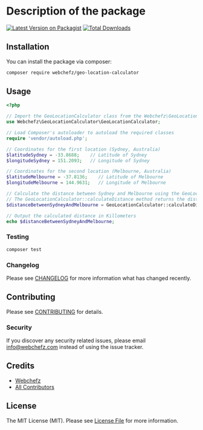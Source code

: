 # Description of the package

[![Latest Version on Packagist](https://img.shields.io/packagist/v/webchefz/geo-location-calculator.svg?style=flat-square)](https://packagist.org/packages/webchefz/geo-location-calculator)
[![Total Downloads](https://img.shields.io/packagist/dt/webchefz/geo-location-calculator.svg?style=flat-square)](https://packagist.org/packages/webchefz/geo-location-calculator)



## Installation

You can install the package via composer:

```bash
composer require webchefz/geo-location-calculator
```

## Usage

```php
<?php

// Import the GeoLocationCalculator class from the Webchefz\GeoLocationCalculator namespace
use Webchefz\GeoLocationCalculator\GeoLocationCalculator;

// Load Composer's autoloader to autoload the required classes
require 'vendor/autoload.php';

// Coordinates for the first location (Sydney, Australia)
$latitudeSydney = -33.8688;    // Latitude of Sydney
$longitudeSydney = 151.2093;   // Longitude of Sydney

// Coordinates for the second location (Melbourne, Australia)
$latitudeMelbourne = -37.8136;    // Latitude of Melbourne
$longitudeMelbourne = 144.9631;   // Longitude of Melbourne

// Calculate the distance between Sydney and Melbourne using the GeoLocationCalculator class
// The GeoLocationCalculator::calculateDistance method returns the distance in kilometers
$distanceBetweenSydneyAndMelbourne = GeoLocationCalculator::calculateDistance($latitudeSydney, $longitudeSydney, $latitudeMelbourne, $longitudeMelbourne);

// Output the calculated distance in Killometers
echo $distanceBetweenSydneyAndMelbourne;

```

### Testing

```bash
composer test
```

### Changelog

Please see [CHANGELOG](CHANGELOG.md) for more information what has changed recently.

## Contributing

Please see [CONTRIBUTING](CONTRIBUTING.md) for details.

### Security

If you discover any security related issues, please email info@webchefz.com instead of using the issue tracker.

## Credits

-   [Webchefz](https://github.com/perfectprofesionist)
-   [All Contributors](../../contributors)

## License

The MIT License (MIT). Please see [License File](LICENSE.md) for more information.


